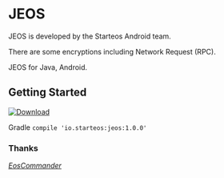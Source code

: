 # JEOS
JEOS is developed by the Starteos Android team.

There are some encryptions including Network Request (RPC).

JEOS for Java, Android.

## Getting Started

[ ![Download](https://api.bintray.com/packages/haicheckerdev/maven/jeos/images/download.svg?version=1.0.0) ](https://bintray.com/haicheckerdev/maven/jeos/1.0.0/link)

Gradle `compile 'io.starteos:jeos:1.0.0'`

### Thanks 

_[EosCommander](https://github.com/playerone-id/EosCommander.git)_
